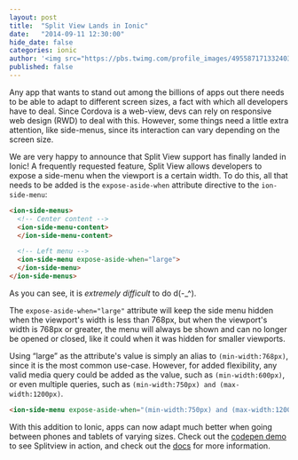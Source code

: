 ```yaml
---
layout: post
title:  "Split View Lands in Ionic"
date:   "2014-09-11 12:30:00"
hide_date: false
categories: ionic
author: '<img src="https://pbs.twimg.com/profile_images/495587171332403200/tO9oMmCn.png" class="author-icon"><a href="https://twitter.com/mhartington">Mike</a>'
published: false
---
```


Any app that wants to stand out among the billions of apps out there needs to be able to adapt to different screen sizes, a fact with which all developers have to deal. Since Cordova is a web-view, devs can rely on responsive web design (RWD) to deal with this. However, some things need a little extra attention, like side-menus, since its interaction can vary depending on the screen size.

We are very happy to announce that Split View support has finally landed in Ionic! A frequently requested feature, Split View allows developers to expose a side-menu when the viewport is a certain width. To do this, all that needs to be added is the `expose-aside-when` attribute directive to the `ion-side-menu`:

```html
<ion-side-menus>
  <!-- Center content -->
  <ion-side-menu-content>
  </ion-side-menu-content>

  <!-- Left menu -->
  <ion-side-menu expose-aside-when="large">
  </ion-side-menu>
</ion-side-menus>
```

As you can see, it is _extremely difficult_ to do d(-_^).  

The `expose-aside-when="large"` attribute will keep the side menu hidden when the viewport's width is less than 768px, but when the viewport's width is 768px or greater, the menu will always be shown and can no longer be opened or closed, like it could when it was hidden for smaller viewports.

Using “large” as the attribute's value is simply an alias to `(min-width:768px)`, since it is the most common use-case. However, for added flexibility, any valid media query could be added as the value, such as `(min-width:600px)`, or even multiple queries, such as `(min-width:750px) and (max-width:1200px)`.

```html
<ion-side-menu expose-aside-when="(min-width:750px) and (max-width:1200px)"
```

With this addition to Ionic, apps can now adapt much better when going between phones and tablets of varying sizes. Check out the [codepen demo](http://codepen.io/ionic/pen/cDbFg) to see Splitview in action, and check out the [docs](http://ionicframework.com/docs/api/directive/exposeAsideWhen/) for more information.

